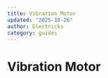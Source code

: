 ```yaml
---
title: Vibration Motor
updated: "2025-10-26"
author: Electricks
category: guides
---
```


# Vibration Motor

